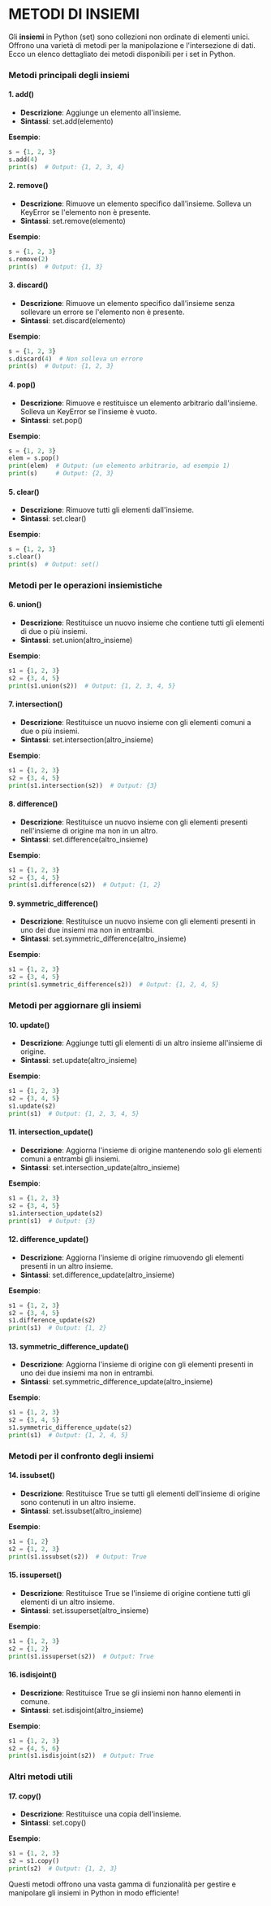 # METODI DI INSIEMI

Gli **insiemi** in Python (set) sono collezioni non ordinate di elementi unici. Offrono una varietà di metodi per la manipolazione e l'intersezione di dati. Ecco un elenco dettagliato dei metodi disponibili per i set in Python.

### **Metodi principali degli insiemi**

#### **1\. add()**

* **Descrizione**: Aggiunge un elemento all'insieme.  
* **Sintassi**: set.add(elemento)

**Esempio**:  
```python
s = {1, 2, 3}  
s.add(4)  
print(s)  # Output: {1, 2, 3, 4}
```

#### **2\. remove()**

* **Descrizione**: Rimuove un elemento specifico dall'insieme. Solleva un KeyError se l'elemento non è presente.  
* **Sintassi**: set.remove(elemento)

**Esempio**:  
```python
s = {1, 2, 3}  
s.remove(2)  
print(s)  # Output: {1, 3}
```

#### **3\. discard()**

* **Descrizione**: Rimuove un elemento specifico dall'insieme senza sollevare un errore se l'elemento non è presente.  
* **Sintassi**: set.discard(elemento)

**Esempio**:  
```python
s = {1, 2, 3}  
s.discard(4)  # Non solleva un errore  
print(s)  # Output: {1, 2, 3}
```

#### **4\. pop()**

* **Descrizione**: Rimuove e restituisce un elemento arbitrario dall'insieme. Solleva un KeyError se l'insieme è vuoto.  
* **Sintassi**: set.pop()

**Esempio**:  
```python
s = {1, 2, 3}  
elem = s.pop()  
print(elem)  # Output: (un elemento arbitrario, ad esempio 1)  
print(s)     # Output: {2, 3}
```

#### **5\. clear()**

* **Descrizione**: Rimuove tutti gli elementi dall'insieme.  
* **Sintassi**: set.clear()

**Esempio**:  
```python
s = {1, 2, 3}  
s.clear()  
print(s)  # Output: set()
```

### **Metodi per le operazioni insiemistiche**

#### **6\. union()**

* **Descrizione**: Restituisce un nuovo insieme che contiene tutti gli elementi di due o più insiemi.  
* **Sintassi**: set.union(altro_insieme)

**Esempio**:  
```python
s1 = {1, 2, 3}  
s2 = {3, 4, 5}  
print(s1.union(s2))  # Output: {1, 2, 3, 4, 5}
```

#### **7\. intersection()**

* **Descrizione**: Restituisce un nuovo insieme con gli elementi comuni a due o più insiemi.  
* **Sintassi**: set.intersection(altro_insieme)

**Esempio**:  
```python
s1 = {1, 2, 3}  
s2 = {3, 4, 5}  
print(s1.intersection(s2))  # Output: {3}
```

#### **8\. difference()**

* **Descrizione**: Restituisce un nuovo insieme con gli elementi presenti nell'insieme di origine ma non in un altro.  
* **Sintassi**: set.difference(altro_insieme)

**Esempio**:  
```python
s1 = {1, 2, 3}  
s2 = {3, 4, 5}  
print(s1.difference(s2))  # Output: {1, 2}
```

#### **9\. symmetric_difference()**

* **Descrizione**: Restituisce un nuovo insieme con gli elementi presenti in uno dei due insiemi ma non in entrambi.  
* **Sintassi**: set.symmetric_difference(altro_insieme)

**Esempio**:  
```python
s1 = {1, 2, 3}  
s2 = {3, 4, 5}  
print(s1.symmetric_difference(s2))  # Output: {1, 2, 4, 5}
```

### **Metodi per aggiornare gli insiemi**

#### **10\. update()**

* **Descrizione**: Aggiunge tutti gli elementi di un altro insieme all'insieme di origine.  
* **Sintassi**: set.update(altro_insieme)

**Esempio**:  
```python
s1 = {1, 2, 3}  
s2 = {3, 4, 5}  
s1.update(s2)  
print(s1)  # Output: {1, 2, 3, 4, 5}
```

#### **11\. intersection_update()**

* **Descrizione**: Aggiorna l'insieme di origine mantenendo solo gli elementi comuni a entrambi gli insiemi.  
* **Sintassi**: set.intersection_update(altro_insieme)

**Esempio**:  
```python
s1 = {1, 2, 3}  
s2 = {3, 4, 5}  
s1.intersection_update(s2)  
print(s1)  # Output: {3}
```

#### **12\. difference_update()**

* **Descrizione**: Aggiorna l'insieme di origine rimuovendo gli elementi presenti in un altro insieme.  
* **Sintassi**: set.difference_update(altro_insieme)

**Esempio**:  
```python
s1 = {1, 2, 3}  
s2 = {3, 4, 5}  
s1.difference_update(s2)  
print(s1)  # Output: {1, 2}
```

#### **13\. symmetric_difference_update()**

* **Descrizione**: Aggiorna l'insieme di origine con gli elementi presenti in uno dei due insiemi ma non in entrambi.  
* **Sintassi**: set.symmetric_difference_update(altro_insieme)

**Esempio**:  
```python
s1 = {1, 2, 3}  
s2 = {3, 4, 5}  
s1.symmetric_difference_update(s2)  
print(s1)  # Output: {1, 2, 4, 5}
```

### **Metodi per il confronto degli insiemi**

#### **14\. issubset()**

* **Descrizione**: Restituisce True se tutti gli elementi dell'insieme di origine sono contenuti in un altro insieme.  
* **Sintassi**: set.issubset(altro_insieme)

**Esempio**:  
```python
s1 = {1, 2}  
s2 = {1, 2, 3}  
print(s1.issubset(s2))  # Output: True
```

#### **15\. issuperset()**

* **Descrizione**: Restituisce True se l'insieme di origine contiene tutti gli elementi di un altro insieme.  
* **Sintassi**: set.issuperset(altro_insieme)

**Esempio**:  
```python
s1 = {1, 2, 3}  
s2 = {1, 2}  
print(s1.issuperset(s2))  # Output: True
```

#### **16\. isdisjoint()**

* **Descrizione**: Restituisce True se gli insiemi non hanno elementi in comune.  
* **Sintassi**: set.isdisjoint(altro_insieme)

**Esempio**:  
```python
s1 = {1, 2, 3}  
s2 = {4, 5, 6}  
print(s1.isdisjoint(s2))  # Output: True
```

### **Altri metodi utili**

#### **17\. copy()**

* **Descrizione**: Restituisce una copia dell'insieme.  
* **Sintassi**: set.copy()

**Esempio**:  
```python
s1 = {1, 2, 3}  
s2 = s1.copy()  
print(s2)  # Output: {1, 2, 3}
```

Questi metodi offrono una vasta gamma di funzionalità per gestire e manipolare gli insiemi in Python in modo efficiente\!